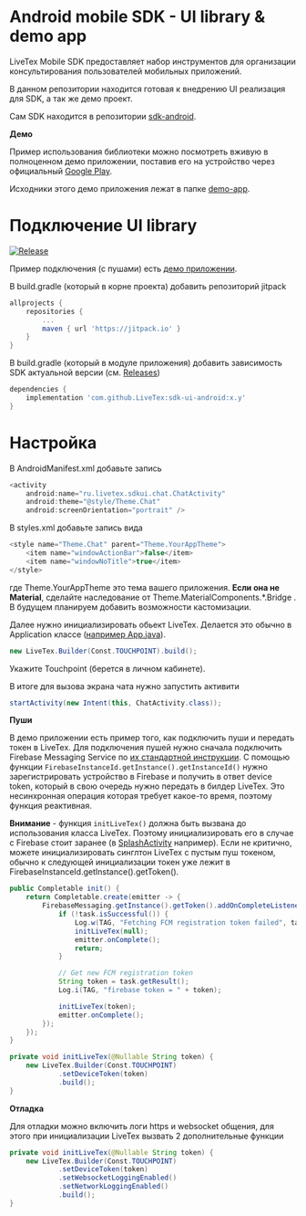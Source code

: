 # Android mobile SDK - UI library & demo app
LiveTex Mobile SDK предоставляет набор инструментов для организации консультирования пользователей мобильных приложений.

В данном репозитории находится готовая к внедрению UI реализация для SDK, а так же демо проект.

Сам SDK находится в репозитории [sdk-android](https://github.com/LiveTex/sdk-android).

**Демо**

Пример использования библиотеки можно посмотреть вживую в полноценном
демо приложении, поставив его на устройство через официальный [Google Play](https://play.google.com/store/apps/details?id=ru.livetex.demoapp).

Исходники этого демо приложения лежат в папке [demo-app](demo-app/).

Подключение UI library
===============
[![Release](https://jitpack.io/v/LiveTex/sdk-ui-android.svg)](https://jitpack.io/#LiveTex/sdk-ui-android)

Пример подключения (с пушами) есть [демо приложении](demo-app/).

В build.gradle (который в корне проекта) добавить репозиторий jitpack

```gradle
allprojects {
	repositories {
		...
		maven { url 'https://jitpack.io' }
	}
}
```

В build.gradle (который в модуле приложения) добавить зависимость SDK
актуальной версии (см.
[Releases](https://github.com/LiveTex/sdk-ui-android/releases))

```gradle
dependencies {
	implementation 'com.github.LiveTex:sdk-ui-android:x.y'
}
```

Настройка
=========

В AndroidManifest.xml добавьте запись

```java
<activity
	android:name="ru.livetex.sdkui.chat.ChatActivity"
	android:theme="@style/Theme.Chat"
	android:screenOrientation="portrait" />
```

В styles.xml добавьте запись вида

```java
<style name="Theme.Chat" parent="Theme.YourAppTheme">
	<item name="windowActionBar">false</item>
	<item name="windowNoTitle">true</item>
</style>
```

где Theme.YourAppTheme это тема вашего приложения. **Если она не Material**, сделайте наследование от Theme.MaterialComponents.*.Bridge . В будущем планируем добавить возможности кастомизации.

Далее нужно инициализировать обьект LiveTex.
Делается это обычно в Application классе
([например App.java](demo-app/src/main/java/ru/livetex/demoapp/App.java)).

```java
new LiveTex.Builder(Const.TOUCHPOINT).build();
```

Укажите Touchpoint (берется в личном кабинете).

В итоге для вызова экрана чата нужно запустить активити

```java
startActivity(new Intent(this, ChatActivity.class));
```

**Пуши**

В демо приложении есть пример того, как подключить пуши и передать токен в LiveTex.
Для подключения пушей нужно сначала подключить Firebase Messaging Service по [их стандартной инструкции](https://firebase.google.com/docs/cloud-messaging/android/client).
С помощью функции `FirebaseInstanceId.getInstance().getInstanceId()` нужно зарегистрировать устройство в Firebase и получить в ответ device token, который в свою очередь нужно передать в билдер LiveTex. Это несинхронная операция которая требует какое-то время, поэтому функция реактивная.

**Внимание** - функция `initLiveTex()` должна быть вызвана до использования класса LiveTex. Поэтому инициализировать его в случае с Firebase стоит заранее (в [SplashActivity](/demo-app/src/main/java/ru/livetex/demoapp/ui/splash/SplashActivity.java) например).
Если не критично, можете инициализировать синглтон LiveTex с пустым пуш токеном, обычно к следующей инициализации токен уже лежит в FirebaseInstanceId.getInstance().getToken().

```java
public Completable init() {
	return Completable.create(emitter -> {
		FirebaseMessaging.getInstance().getToken().addOnCompleteListener(task -> {
			if (!task.isSuccessful()) {
				Log.w(TAG, "Fetching FCM registration token failed", task.getException());
				initLiveTex(null);
				emitter.onComplete();
				return;
			}

			// Get new FCM registration token
			String token = task.getResult();
			Log.i(TAG, "firebase token = " + token);

			initLiveTex(token);
			emitter.onComplete();
		});
	});
}

private void initLiveTex(@Nullable String token) {
	new LiveTex.Builder(Const.TOUCHPOINT)
			.setDeviceToken(token)
			.build();
}
```

**Отладка**

Для отладки можно включить логи https и websocket общения, для этого при инициализации LiveTex вызвать 2 дополнительные функции

```java
private void initLiveTex(@Nullable String token) {
	new LiveTex.Builder(Const.TOUCHPOINT)
			.setDeviceToken(token)
			.setWebsocketLoggingEnabled()
            .setNetworkLoggingEnabled()
			.build();
}
```